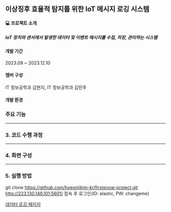 ## 이상징후 효율적 탐지를 위한 IoT 메시지 로깅 시스템  

  
#### 💻 프로젝트 소개
##### IoT 장치와 센서에서 발생한 데이터 및 이벤트 메시지를 수집, 저장, 관리하는 시스템

#### 개발 기간
2023.09 ~ 2023.12.10 

#### 멤버 구성
IT 정보공학과 김현지, IT 정보공학과 김민주  

#### 개발 환경


###  주요 기능


-------------------------------------------------------------------------------------------------
### 3. 코드 수행 과정
-------------------------------------------------------------------------------------------------
### 4. 화면 구성

-------------------------------------------------------------------------------------------------
### 5. 실행 방법
git clone https://github.com/hyeonjikim-kr/firstsnow-project.git
http://223.130.146.101:5601/ 접속 후 로그인(ID: elastic, PW: changeme)


[데이터 로깅 페이지]()
